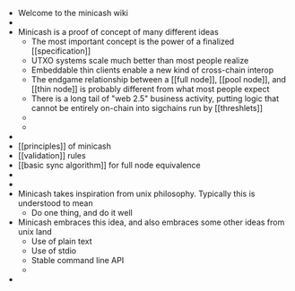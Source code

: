 - Welcome to the minicash wiki
-
- Minicash is a proof of concept of many different ideas
	- The most important concept is the power of a finalized [[specification]]
	- UTXO systems scale much better than most people realize
	- Embeddable thin clients enable a new kind of cross-chain interop
	- The endgame relationship between a [[full node]], [[pool node]], and [[thin node]] is probably different from what most people expect
	- There is a long tail of "web 2.5" business activity, putting logic that cannot be entirely on-chain into sigchains run by [[threshlets]]
	-
	-
-
- [[principles]] of minicash
- [[validation]] rules
- [[basic sync algorithm]] for full node equivalence
-
-
- Minicash takes inspiration from unix philosophy. Typically this is understood to mean
	- Do one thing, and do it well
- Minicash embraces this idea, and also embraces some other ideas from unix land
	- Use of plain text
	- Use of stdio
	- Stable command line API
	-
-